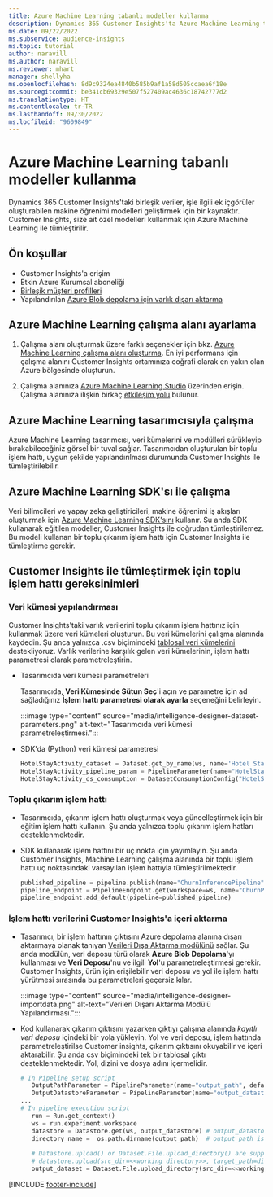 ```yaml
---
title: Azure Machine Learning tabanlı modeller kullanma
description: Dynamics 365 Customer Insights'ta Azure Machine Learning tabanlı modeller kullanın.
ms.date: 09/22/2022
ms.subservice: audience-insights
ms.topic: tutorial
author: naravill
ms.author: naravill
ms.reviewer: mhart
manager: shellyha
ms.openlocfilehash: 8d9c9324ea4840b585b9af1a58d505ccaea6f18e
ms.sourcegitcommit: be341cb69329e507f527409ac4636c18742777d2
ms.translationtype: HT
ms.contentlocale: tr-TR
ms.lasthandoff: 09/30/2022
ms.locfileid: "9609849"
---
```

# <a name="use-azure-machine-learning-based-models"></a>Azure Machine Learning tabanlı modeller kullanma

Dynamics 365 Customer Insights'taki birleşik veriler, işle ilgili ek içgörüler oluşturabilen makine öğrenimi modelleri geliştirmek için bir kaynaktır. Customer Insights, size ait özel modelleri kullanmak için Azure Machine Learning ile tümleştirilir.

## <a name="prerequisites"></a>Ön koşullar

- Customer Insights'a erişim
- Etkin Azure Kurumsal aboneliği
- [Birleşik müşteri profilleri](data-unification.md)
- Yapılandırılan [Azure Blob depolama için varlık dışarı aktarma](export-azure-blob-storage.md)

## <a name="set-up-azure-machine-learning-workspace"></a>Azure Machine Learning çalışma alanı ayarlama

1. Çalışma alanı oluşturmak üzere farklı seçenekler için bkz. [Azure Machine Learning çalışma alanı oluşturma](/azure/machine-learning/concept-workspace#-create-a-workspace). En iyi performans için çalışma alanını Customer Insights ortamınıza coğrafi olarak en yakın olan Azure bölgesinde oluşturun.

1. Çalışma alanınıza [Azure Machine Learning Studio](https://ml.azure.com/) üzerinden erişin. Çalışma alanınıza ilişkin birkaç [etkileşim yolu](/azure/machine-learning/concept-workspace#tools-for-workspace-interaction) bulunur.

## <a name="work-with-azure-machine-learning-designer"></a>Azure Machine Learning tasarımcısıyla çalışma

Azure Machine Learning tasarımcısı, veri kümelerini ve modülleri sürükleyip bırakabileceğiniz görsel bir tuval sağlar. Tasarımcıdan oluşturulan bir toplu işlem hattı, uygun şekilde yapılandırılması durumunda Customer Insights ile tümleştirilebilir. 

## <a name="working-with-azure-machine-learning-sdk"></a>Azure Machine Learning SDK'sı ile çalışma

Veri bilimcileri ve yapay zeka geliştiricileri, makine öğrenimi iş akışları oluşturmak için [Azure Machine Learning SDK'sını](/python/api/overview/azure/ml/?preserve-view=true&view=azure-ml-py) kullanır. Şu anda SDK kullanarak eğitilen modeller, Customer Insights ile doğrudan tümleştirilemez. Bu modeli kullanan bir toplu çıkarım işlem hattı için Customer Insights ile tümleştirme gerekir.

## <a name="batch-pipeline-requirements-to-integrate-with-customer-insights"></a>Customer Insights ile tümleştirmek için toplu işlem hattı gereksinimleri

### <a name="dataset-configuration"></a>Veri kümesi yapılandırması

Customer Insights'taki varlık verilerini toplu çıkarım işlem hattınız için kullanmak üzere veri kümeleri oluşturun. Bu veri kümelerini çalışma alanında kaydedin. Şu anca yalnızca .csv biçimindeki [tablosal veri kümelerini](/azure/machine-learning/how-to-create-register-datasets#tabulardataset) destekliyoruz. Varlık verilerine karşılık gelen veri kümelerinin, işlem hattı parametresi olarak parametreleştirin.

- Tasarımcıda veri kümesi parametreleri

  Tasarımcıda, **Veri Kümesinde Sütun Seç**'i açın ve parametre için ad sağladığınız **İşlem hattı parametresi olarak ayarla** seçeneğini belirleyin.

  :::image type="content" source="media/intelligence-designer-dataset-parameters.png" alt-text="Tasarımcıda veri kümesi parametreleştirmesi.":::

- SDK'da (Python) veri kümesi parametresi

   ```python
   HotelStayActivity_dataset = Dataset.get_by_name(ws, name='Hotel Stay Activity Data')
   HotelStayActivity_pipeline_param = PipelineParameter(name="HotelStayActivity_pipeline_param", default_value=HotelStayActivity_dataset)
   HotelStayActivity_ds_consumption = DatasetConsumptionConfig("HotelStayActivity_dataset", HotelStayActivity_pipeline_param)
   ```

### <a name="batch-inference-pipeline"></a>Toplu çıkarım işlem hattı
  
- Tasarımcıda, çıkarım işlem hattı oluşturmak veya güncelleştirmek için bir eğitim işlem hattı kullanın. Şu anda yalnızca toplu çıkarım işlem hatları desteklenmektedir.

- SDK kullanarak işlem hattını bir uç nokta için yayımlayın. Şu anda Customer Insights, Machine Learning çalışma alanında bir toplu işlem hattı uç noktasındaki varsayılan işlem hattıyla tümleştirilmektedir.

   ```python
   published_pipeline = pipeline.publish(name="ChurnInferencePipeline", description="Published Churn Inference pipeline")
   pipeline_endpoint = PipelineEndpoint.get(workspace=ws, name="ChurnPipelineEndpoint") 
   pipeline_endpoint.add_default(pipeline=published_pipeline)
   ```

### <a name="import-pipeline-data-into-customer-insights"></a>İşlem hattı verilerini Customer Insights'a içeri aktarma

- Tasarımcı, bir işlem hattının çıktısını Azure depolama alanına dışarı aktarmaya olanak tanıyan [Verileri Dışa Aktarma modülünü](/azure/machine-learning/algorithm-module-reference/export-data) sağlar. Şu anda modülün, veri deposu türü olarak **Azure Blob Depolama**'yı kullanması ve **Veri Deposu**'nu ve ilgili **Yol**'u parametreleştirmesi gerekir. Customer Insights, ürün için erişilebilir veri deposu ve yol ile işlem hattı yürütmesi sırasında bu parametreleri geçersiz kılar.

  :::image type="content" source="media/intelligence-designer-importdata.png" alt-text="Verileri Dışarı Aktarma Modülü Yapılandırması.":::

- Kod kullanarak çıkarım çıktısını yazarken çıktıyı çalışma alanında *kayıtlı veri deposu* içindeki bir yola yükleyin. Yol ve veri deposu, işlem hattında parametreleştirilse Customer insights, çıkarım çıktısını okuyabilir ve içeri aktarabilir. Şu anda csv biçimindeki tek bir tablosal çıktı desteklenmektedir. Yol, dizini ve dosya adını içermelidir.

   ```python
   # In Pipeline setup script
      OutputPathParameter = PipelineParameter(name="output_path", default_value="HotelChurnOutput/HotelChurnOutput.csv")
      OutputDatastoreParameter = PipelineParameter(name="output_datastore", default_value="workspaceblobstore")
   ...
   # In pipeline execution script
      run = Run.get_context()
      ws = run.experiment.workspace
      datastore = Datastore.get(ws, output_datastore) # output_datastore is parameterized
      directory_name =  os.path.dirname(output_path)  # output_path is parameterized.
      
      # Datastore.upload() or Dataset.File.upload_directory() are supported methods to uplaod the data
      # datastore.upload(src_dir=<<working directory>>, target_path=directory_name, overwrite=False, show_progress=True)
      output_dataset = Dataset.File.upload_directory(src_dir=<<working directory>>, target = (datastore, directory_name)) # Remove trailing "/" from directory_name
   ```


[!INCLUDE [footer-include](includes/footer-banner.md)]